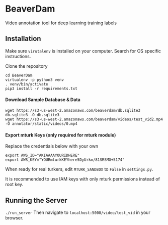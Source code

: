 # BeaverDam
Video annotation tool for deep learning training labels

## Installation

Make sure `virutalenv` is installed on your computer. Search for OS specific instructions.

Clone the repository

```
cd BeaverDam
virtualenv -p python3 venv
. venv/bin/activate
pip3 install -r requirements.txt
```

#### Download Sample Database & Data
```
wget https://s3-us-west-2.amazonaws.com/beaverdam/db.sqlite3 db.sqlite3 -O db.sqlite3
wget https://s3-us-west-2.amazonaws.com/beaverdam/videos/test_vid2.mp4 -O annotator/static/videos/0.mp4
```

#### Export mturk Keys (only required for mturk module)

Replace the credentials below with your own
```
export AWS_ID="AKIAAAAYOURIDHERE"
export AWS_KEY="YOURmturkKEYhere5DyUrkm/81SRSMG+5174"
```
When ready for real turkers, edit `MTURK_SANDBOX` to `False` in `settings.py`.

It is recommended to use IAM keys with only mturk permissions instead of root key.

## Running the Server

`./run_server`
Then navigate to `localhost:5000/video/test_vid` in your browser.

